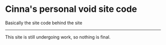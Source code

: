 # Cinna's personal void site code
Basically the site code behind the site
<hr>
This site is still undergoing work, so nothing is final.
